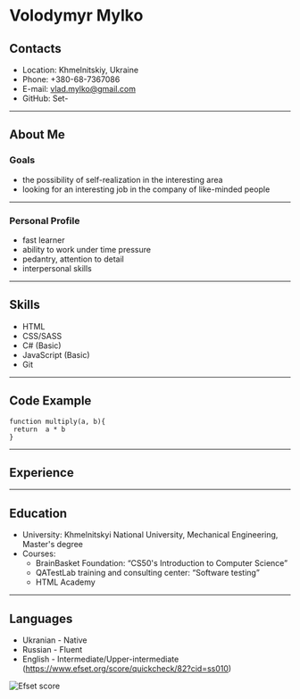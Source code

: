 # Volodymyr Mylko

## Contacts
* Location: Khmelnitskiy, Ukraine
* Phone: +380-68-7367086
* E-mail: vlad.mylko@gmail.com
* GitHub: Set-
---
## About Me
### Goals
* the possibility of self-realization in the interesting area
* looking for an interesting job in the company of like-minded people
---
### Personal Profile
* fast learner
* ability to work under time pressure
* pedantry, attention to detail
* interpersonal skills
---
## Skills
* HTML
* CSS/SASS
* C# (Basic)
* JavaScript (Basic)
* Git
---
## Code Example
```
function multiply(a, b){
 return  a * b
}
```
---
## Experience
---
## Education
* University: Khmelnitskyi National University, Mechanical Engineering, Master's degree
* Courses:
    + BrainBasket Foundation: “CS50's Introduction to Computer Science”
    + QATestLab training and consulting center: “Software testing”
    + HTML Academy
---
## Languages
* Ukranian - Native
* Russian - Fluent
* English - Intermediate/Upper-intermediate (https://www.efset.org/score/quickcheck/82?cid=ss010)


![Efset score](https://i2.piccy.info/i9/4e422b88d8d38e0c853e3273ce2da52b/1641204865/187989/1447312/download.png)



